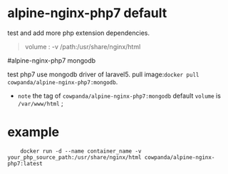 # alpine-nginx-php7 default
test and add more php extension dependencies.

> volume : -v /path:/usr/share/nginx/html

#alpine-nginx-php7 mongodb

test php7 use mongodb driver of laravel5. pull image:`docker pull
cowpanda/alpine-nginx-php7:mongodb`.
* `note` the tag of `cowpanda/alpine-nginx-php7:mongodb` default `volume` is
    `/var/www/html` ;
    
# example

```
    docker run -d --name container_name -v your_php_source_path:/usr/share/nginx/html cowpanda/alpine-nginx-php7:latest
```
